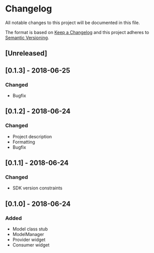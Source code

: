 # Changelog
All notable changes to this project will be documented in this file.

The format is based on [Keep a Changelog](http://keepachangelog.com/en/1.0.0/)
and this project adheres to [Semantic Versioning](http://semver.org/spec/v2.0.0.html).

## [Unreleased]

## [0.1.3] - 2018-06-25
### Changed
- Bugfix

## [0.1.2] - 2018-06-24
### Changed
- Project description
- Formatting
- Bugfix

## [0.1.1] - 2018-06-24
### Changed
- SDK version constraints

## [0.1.0] - 2018-06-24
### Added
- Model class stub
- ModelManager
- Provider widget
- Consumer widget
